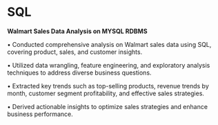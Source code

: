# SQL


**Walmart Sales Data Analysis on MYSQL RDBMS**

•	Conducted comprehensive analysis on Walmart sales data using SQL, covering product, sales, and customer insights.

•	Utilized data wrangling, feature engineering, and exploratory analysis techniques to address diverse business questions.

•	Extracted key trends such as top-selling products, revenue trends by month, customer segment profitability, and effective sales strategies.

•	Derived actionable insights to optimize sales strategies and enhance business performance.
